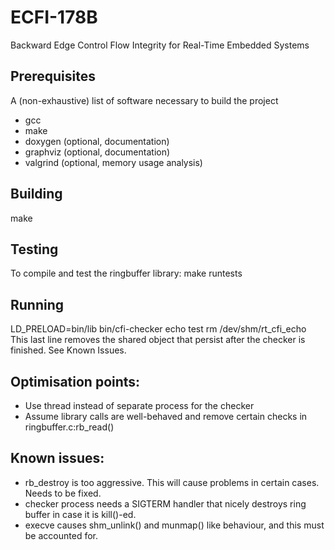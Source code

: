 # ECFI-178B
Backward Edge Control Flow Integrity for Real-Time Embedded Systems

## Prerequisites
A (non-exhaustive) list of software necessary to build the project

- gcc
- make
- doxygen (optional, documentation)
- graphviz (optional, documentation)
- valgrind (optional, memory usage analysis)

## Building
make

## Testing
To compile and test the ringbuffer library:
 make runtests

## Running
 LD_PRELOAD=bin/lib bin/cfi-checker echo test
 rm /dev/shm/rt_cfi_echo
This last line removes the shared object that persist after the checker is finished.
See Known Issues.

## Optimisation points:
- Use thread instead of separate process for the checker
- Assume library calls are well-behaved and remove certain checks in ringbuffer.c:rb\_read()

## Known issues:
- rb_destroy is too aggressive. This will cause problems in certain cases. Needs to be fixed.
- checker process needs a SIGTERM handler that nicely destroys ring buffer in case it is kill()-ed.
- execve causes shm_unlink() and munmap() like behaviour, and this must be accounted for.
